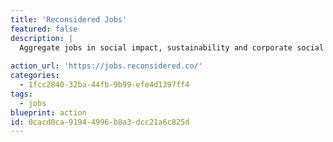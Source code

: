 ```yaml
---
title: 'Reconsidered Jobs'
featured: false
description: |
  Aggregate jobs in social impact, sustainability and corporate social responsibility.
  
action_url: 'https://jobs.reconsidered.co/'
categories:
  - 1fcc2840-32ba-44fb-9b99-efe4d1397ff4
tags:
  - jobs
blueprint: action
id: 0cacd0ca-9194-4996-b8a3-dcc21a6c825d
---
```

